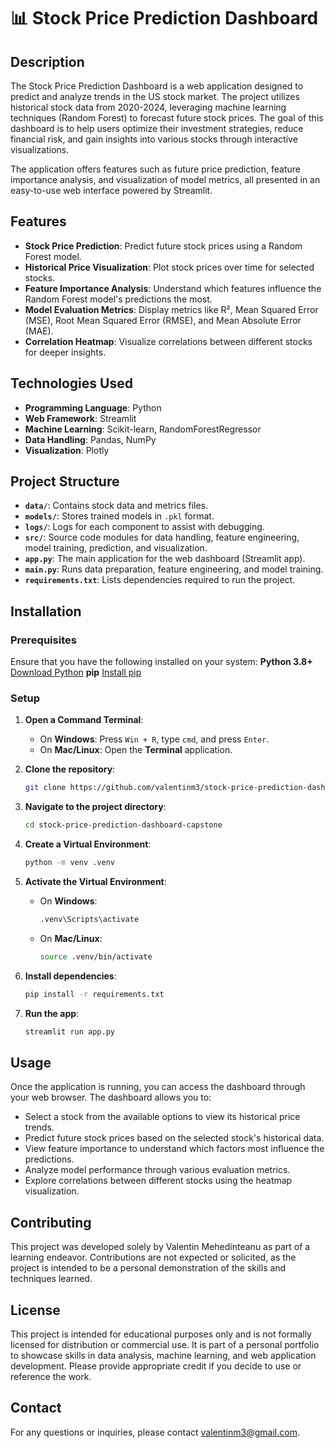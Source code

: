 # 📊 Stock Price Prediction Dashboard

## Description
The Stock Price Prediction Dashboard is a web application designed to predict and analyze trends in the US stock market. The project utilizes historical stock data from 2020-2024, leveraging machine learning techniques (Random Forest) to forecast future stock prices. The goal of this dashboard is to help users optimize their investment strategies, reduce financial risk, and gain insights into various stocks through interactive visualizations.

The application offers features such as future price prediction, feature importance analysis, and visualization of model metrics, all presented in an easy-to-use web interface powered by Streamlit.

## Features
- **Stock Price Prediction**: Predict future stock prices using a Random Forest model.
- **Historical Price Visualization**: Plot stock prices over time for selected stocks.
- **Feature Importance Analysis**: Understand which features influence the Random Forest model's predictions the most.
- **Model Evaluation Metrics**: Display metrics like R², Mean Squared Error (MSE), Root Mean Squared Error (RMSE), and Mean Absolute Error (MAE).
- **Correlation Heatmap**: Visualize correlations between different stocks for deeper insights.

## Technologies Used
- **Programming Language**: Python
- **Web Framework**: Streamlit
- **Machine Learning**: Scikit-learn, RandomForestRegressor
- **Data Handling**: Pandas, NumPy
- **Visualization**: Plotly

## Project Structure

- **`data/`**: Contains stock data and metrics files.
- **`models/`**: Stores trained models in `.pkl` format.
- **`logs/`**: Logs for each component to assist with debugging.
- **`src/`**: Source code modules for data handling, feature engineering, model training, prediction, and visualization.
- **`app.py`**: The main application for the web dashboard (Streamlit app).
- **`main.py`**: Runs data preparation, feature engineering, and model training.
- **`requirements.txt`**: Lists dependencies required to run the project.

## Installation

### Prerequisites
Ensure that you have the following installed on your system:
**Python 3.8+** [Download Python](https://www.python.org/downloads/) 
**pip** [Install pip](https://pip.pypa.io/en/stable/installation/)

### Setup

1. **Open a Command Terminal**:
   - On **Windows**: Press `Win + R`, type `cmd`, and press `Enter`.
   - On **Mac/Linux**: Open the **Terminal** application.

2. **Clone the repository**:
    ```sh
    git clone https://github.com/valentinm3/stock-price-prediction-dashboard-capstone.git
    ```
3. **Navigate to the project directory**:
    ```sh
    cd stock-price-prediction-dashboard-capstone
    ```
4. **Create a Virtual Environment**:
    ```sh
    python -m venv .venv
    ```
5. **Activate the Virtual Environment**:
   - On **Windows**:
     ```sh
     .venv\Scripts\activate
     ```
   - On **Mac/Linux**:
     ```sh
     source .venv/bin/activate
     ```
6. **Install dependencies**:
    ```sh
    pip install -r requirements.txt
    ```
7. **Run the app**:
    ```sh
    streamlit run app.py
    ```

## Usage
Once the application is running, you can access the dashboard through your web browser. The dashboard allows you to:

- Select a stock from the available options to view its historical price trends.
- Predict future stock prices based on the selected stock's historical data.
- View feature importance to understand which factors most influence the predictions.
- Analyze model performance through various evaluation metrics.
- Explore correlations between different stocks using the heatmap visualization.

## Contributing
This project was developed solely by Valentin Mehedinteanu as part of a learning endeavor. Contributions are not 
expected or solicited, as the project is intended to be a personal demonstration of the skills and techniques learned.

## License
This project is intended for educational purposes only and is not formally licensed for distribution or commercial use. 
It is part of a personal portfolio to showcase skills in data analysis, machine learning, and web application 
development. Please provide appropriate credit if you decide to use or reference the work.

## Contact
For any questions or inquiries, please contact [valentinm3@gmail.com](mailto:valentinm3@gmail.com).
